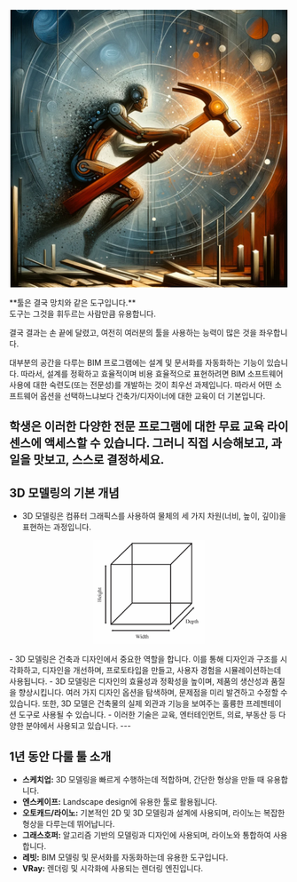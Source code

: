 
<p align="center">
  <img src="img/image_tool.png" alt="Generative AI in Architecture" width="500px">
</p>
 **툴은 결국 망치와 같은 도구입니다.** 
 <br>도구는 그것을 휘두르는 사람만큼 유용합니다. 

 결국 결과는 손 끝에 달렸고, 여전히 여러분의 툴을 사용하는 능력이 많은 것을 좌우합니다. 
 
 대부분의 공간을 다루는 BIM 프로그램에는 설계 및 문서화를 자동화하는 기능이 있습니다. 
 따라서, 설계를 정확하고 효율적이며 비용 효율적으로 표현하려면 BIM 소프트웨어 사용에 대한 숙련도(또는 전문성)를 개발하는 것이 최우선 과제입니다. 
 따라서 어떤 소프트웨어 옵션을 선택하느냐보다 건축가/디자이너에 대한 교육이 더 기본입니다.
 
 학생은 이러한 다양한 전문 프로그램에 대한 무료 교육 라이센스에 액세스할 수 있습니다. 그러니 직접 시승해보고, 과일을 맛보고, 스스로 결정하세요.
 ----
## 3D 모델링의 기본 개념
- 3D 모델링은 컴퓨터 그래픽스를 사용하여 물체의 세 가지 차원(너비, 높이, 깊이)을 표현하는 과정입니다.
<p align="center">
  <img src="img/image_cube.jpg" alt="Generative AI in Architecture" width="200px">
</p>
- 3D 모델링은 건축과 디자인에서 중요한 역할을 합니다. 이를 통해 디자인과 구조를 시각화하고, 디자인을 개선하며, 프로토타입을 만들고, 사용자 경험을 시뮬레이션하는데 사용됩니다.
- 3D 모델링은 디자인의 효율성과 정확성을 높이며, 제품의 생산성과 품질을 향상시킵니다. 여러 가지 디자인 옵션을 탐색하며, 문제점을 미리 발견하고 수정할 수 있습니다. 또한, 3D 모델은 건축물의 실제 외관과 기능을 보여주는 훌륭한 프레젠테이션 도구로 사용될 수 있습니다.
- 이러한 기술은 교육, 엔터테인먼트, 의료, 부동산 등 다양한 분야에서 사용되고 있습니다.
---

## 1년 동안 다룰 툴 소개
- **스케치업:** 3D 모델링을 빠르게 수행하는데 적합하며, 간단한 형상을 만들 때 유용합니다.
- **엔스케이프:** Landscape design에 유용한 툴로 활용됩니다.
- **오토캐드/라이노:** 기본적인 2D 및 3D 모델링과 설계에 사용되며, 라이노는 복잡한 형상을 다루는데 뛰어납니다.
- **그래스호퍼:** 알고리즘 기반의 모델링과 디자인에 사용되며, 라이노와 통합하여 사용합니다.
- **레빗:** BIM 모델링 및 문서화를 자동화하는데 유용한 도구입니다.
- **VRay:** 렌더링 및 시각화에 사용되는 렌더링 엔진입니다.
